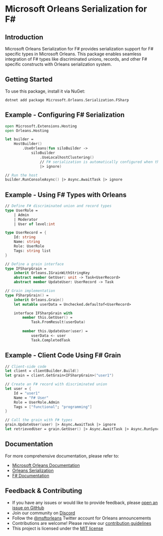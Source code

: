 # Microsoft Orleans Serialization for F#

## Introduction
Microsoft Orleans Serialization for F# provides serialization support for F# specific types in Microsoft Orleans. This package enables seamless integration of F# types like discriminated unions, records, and other F# specific constructs with Orleans serialization system.

## Getting Started
To use this package, install it via NuGet:

```shell
dotnet add package Microsoft.Orleans.Serialization.FSharp
```

## Example - Configuring F# Serialization
```fsharp
open Microsoft.Extensions.Hosting
open Orleans.Hosting

let builder = 
    HostBuilder()
        .UseOrleans(fun siloBuilder ->
            siloBuilder
                .UseLocalhostClustering()
                // F# serialization is automatically configured when the package is referenced
                |> ignore)

// Run the host
builder.RunConsoleAsync() |> Async.AwaitTask |> ignore
```

## Example - Using F# Types with Orleans
```fsharp
// Define F# discriminated union and record types
type UserRole =
    | Admin
    | Moderator
    | User of level:int

type UserRecord = {
    Id: string
    Name: string
    Role: UserRole
    Tags: string list
}

// Define a grain interface
type IFSharpGrain =
    inherit Orleans.IGrainWithStringKey
    abstract member GetUser: unit -> Task<UserRecord>
    abstract member UpdateUser: UserRecord -> Task

// Grain implementation
type FSharpGrain() =
    inherit Orleans.Grain()
    let mutable userData = Unchecked.defaultof<UserRecord>

    interface IFSharpGrain with
        member this.GetUser() =
            Task.FromResult(userData)
            
        member this.UpdateUser(user) =
            userData <- user
            Task.CompletedTask
```

## Example - Client Code Using F# Grain
```fsharp
// Client-side code
let client = clientBuilder.Build()
let grain = client.GetGrain<IFSharpGrain>("user1")

// Create an F# record with discriminated union
let user = {
    Id = "user1"
    Name = "F# User"
    Role = UserRole.Admin
    Tags = ["functional"; "programming"]
}

// Call the grain with F# types
grain.UpdateUser(user) |> Async.AwaitTask |> ignore
let retrievedUser = grain.GetUser() |> Async.AwaitTask |> Async.RunSynchronously
```

## Documentation
For more comprehensive documentation, please refer to:
- [Microsoft Orleans Documentation](https://learn.microsoft.com/dotnet/orleans/)
- [Orleans Serialization](https://learn.microsoft.com/en-us/dotnet/orleans/host/configuration-guide/serialization)
- [F# Documentation](https://learn.microsoft.com/en-us/dotnet/fsharp/)

## Feedback & Contributing
- If you have any issues or would like to provide feedback, please [open an issue on GitHub](https://github.com/dotnet/orleans/issues)
- Join our community on [Discord](https://aka.ms/orleans-discord)
- Follow the [@msftorleans](https://twitter.com/msftorleans) Twitter account for Orleans announcements
- Contributions are welcome! Please review our [contribution guidelines](https://github.com/dotnet/orleans/blob/main/CONTRIBUTING.md)
- This project is licensed under the [MIT license](https://github.com/dotnet/orleans/blob/main/LICENSE)
